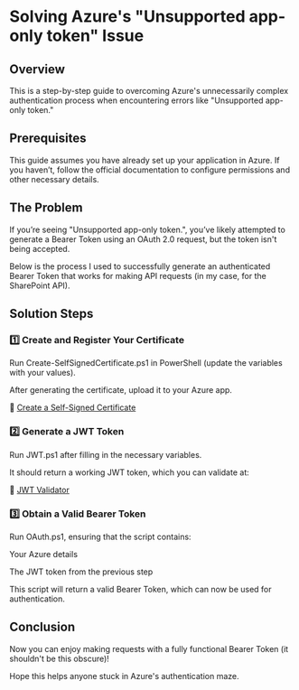 # Solving Azure's "Unsupported app-only token" Issue

## Overview

This is a step-by-step guide to overcoming Azure's unnecessarily complex authentication process when encountering errors like "Unsupported app-only token."

## Prerequisites

This guide assumes you have already set up your application in Azure. If you haven’t, follow the official documentation to configure permissions and other necessary details.

## The Problem

If you’re seeing "Unsupported app-only token.", you’ve likely attempted to generate a Bearer Token using an OAuth 2.0 request, but the token isn't being accepted.

Below is the process I used to successfully generate an authenticated Bearer Token that works for making API requests (in my case, for the SharePoint API).

## Solution Steps

### 1️⃣ Create and Register Your Certificate

Run Create-SelfSignedCertificate.ps1 in PowerShell (update the variables with your values).

After generating the certificate, upload it to your Azure app.

🔗 [Create a Self-Signed Certificate](https://learn.microsoft.com/en-us/sharepoint/dev/solution-guidance/security-apponly-azuread)

### 2️⃣ Generate a JWT Token

Run JWT.ps1 after filling in the necessary variables.

It should return a working JWT token, which you can validate at:

🔗 [JWT Validator](https://jwt.ms/)

### 3️⃣ Obtain a Valid Bearer Token

Run OAuth.ps1, ensuring that the script contains:

Your Azure details

The JWT token from the previous step

This script will return a valid Bearer Token, which can now be used for authentication.

## Conclusion

Now you can enjoy making requests with a fully functional Bearer Token (it shouldn't be this obscure)!

Hope this helps anyone stuck in Azure's authentication maze.

